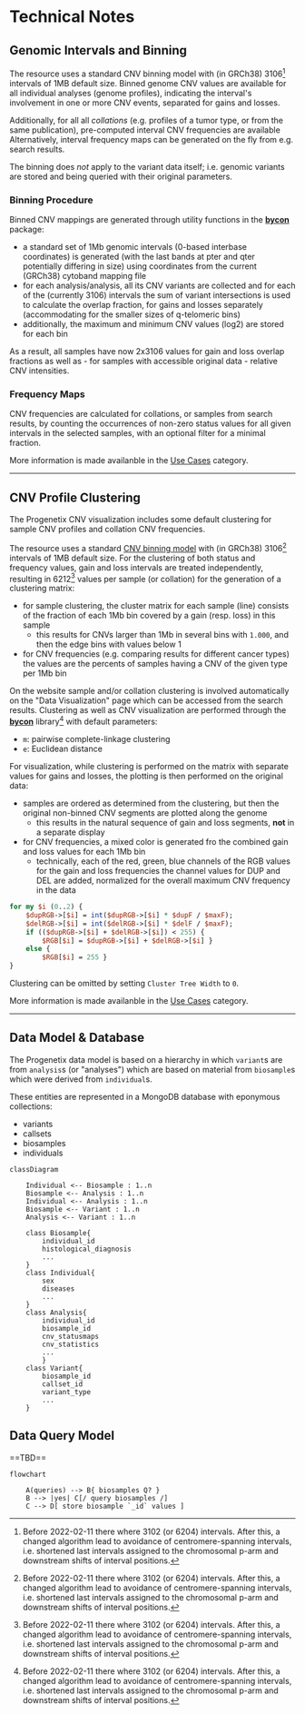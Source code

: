 # Technical Notes

## Genomic Intervals and Binning

The resource uses a standard CNV binning model with (in GRCh38) 3106[^1] intervals
of 1MB default size. Binned genome CNV values are available for all individual
analyses (genome profiles), indicating the interval's involvement in one or more
CNV events, separated for gains and losses.

Additionally, for all all _collations_ (e.g. profiles of a tumor type, or from
the same publication), pre-computed interval CNV frequencies are available
Alternatively, interval frequency maps can be generated on the fly from
e.g. search results.

The binning does _not_ apply to the variant data itself; i.e.
genomic variants are stored and being queried with their original parameters.

### Binning Procedure

Binned CNV mappings are generated through utility functions in the
[**bycon**](http://github.com/progenetix/bycon/) package:

* a standard set of 1Mb genomic intervals (0-based interbase coordinates)
is generated (with the last bands at pter and qter potentially differing in size)
using coordinates from the current (GRCh38) cytoband mapping file
* for each analysis/analysis, all its CNV variants are collected and for each
of the (currently 3106) intervals the sum of variant intersections is used to
calculate the overlap fraction, for gains and losses separately (accommodating
for the smaller sizes of q-telomeric bins)
* additionally, the maximum and minimum CNV values (log2) are stored for each bin

As a result, all samples have now 2x3106 values for gain and loss overlap fractions
as well as - for samples with accessible original data - relative CNV intensities.

### Frequency Maps

CNV frequencies are calculated for collations, or samples from search results, by
counting the occurrences of non-zero status values for all given intervals in the
selected samples, with an optional filter for a minimal fraction.

More information is made availanble in the [Use Cases](use-cases.md) category.

---

## CNV Profile Clustering

The Progenetix CNV visualization includes some default clustering for sample CNV profiles and
collation CNV frequencies.

The resource uses a standard [CNV binning model](#genomic-intervals-and-binning)
with (in GRCh38) 3106[^1] intervals of 1MB default size. For the clustering of both status and
frequency values, gain and loss intervals are treated independently, resulting in 6212[^1]
values per sample (or collation) for the generation of a clustering matrix:

* for sample clustering, the cluster matrix for each sample (line) consists of the
fraction of each 1Mb bin covered by a gain (resp. loss) in this sample
  - this results for CNVs larger than 1Mb in several bins with `1.000`, and then the edge bins with values below 1
* for CNV frequencies (e.g. comparing results for different cancer types) the values are the percents of samples having a CNV of the given type per 1Mb bin

On the website sample and/or collation clustering is involved automatically on the
"Data Visualization" page which can be accessed from the search results. Clustering as
well as CNV visualization are performed through the [**bycon**](http://github.com/progenetix/bycon/)
library[^1] with default parameters:

* `m`: pairwise complete-linkage clustering
* `e`: Euclidean distance

For visualization, while clustering is performed on the matrix with separate values for gains and losses, the plotting is then performed on the original data:

* samples are ordered as determined from the clustering, but then the original non-binned CNV segments are plotted along the genome
  - this results in the natural sequence of gain and loss segments, **not** in a separate display
* for CNV frequencies, a mixed color is generated fro the combined gain and loss values for each 1Mb bin
  - technically, each of the red, green, blue channels of the RGB values for the gain and loss frequencies the channel values for DUP and DEL are added, normalized for the overall maximum CNV frequency in the data  

```Perl
for my $i (0..2) {
    $dupRGB->[$i] = int($dupRGB->[$i] * $dupF / $maxF);
    $delRGB->[$i] = int($delRGB->[$i] * $delF / $maxF);
    if (($dupRGB->[$i] + $delRGB->[$i]) < 255) {
        $RGB[$i] = $dupRGB->[$i] + $delRGB->[$i] }
    else {
        $RGB[$i] = 255 }
}
```

Clustering can be omitted by setting `Cluster Tree Width` to `0`.

More information is made availanble in the [Use Cases](use-cases.md) category.

[^1]: Before 2022-02-11 there where 3102 (or 6204) intervals. After this, a changed algorithm lead to
avoidance of centromere-spanning intervals, i.e. shortened last intervals assigned to the chromosomal
p-arm and downstream shifts of interval positions.

---

## Data Model & Database

The Progenetix data model is based on a hierarchy in which `variant`s are from `analysis`s (or "analyses")
which are based on material from `biosample`s which were derived from `individual`s.

These entities are represented in a MongoDB database with eponymous collections:

* variants
* callsets
* biosamples
* individuals

```mermaid
classDiagram

    Individual <-- Biosample : 1..n
    Biosample <-- Analysis : 1..n
    Individual <-- Analysis : 1..n
    Biosample <-- Variant : 1..n
    Analysis <-- Variant : 1..n

    class Biosample{
        individual_id
        histological_diagnosis
        ...
    }
    class Individual{
        sex
        diseases
        ...
    }
    class Analysis{
        individual_id
        biosample_id
        cnv_statusmaps
        cnv_statistics
        ...
        }
    class Variant{
        biosample_id
        callset_id
        variant_type
        ...
    }

```

## Data Query Model

==TBD==
```mermaid
flowchart

    A(queries) --> B{ biosamples Q? }
    B --> |yes| C[/ query biosamples /]
    C --> D[ store biosample `_id` values ]
```

[^1]: Before April 2023 clustering and CNV visualization were performed using the
[**PGX**](http://github.com/progenetix/PGX/) Perl libraries.